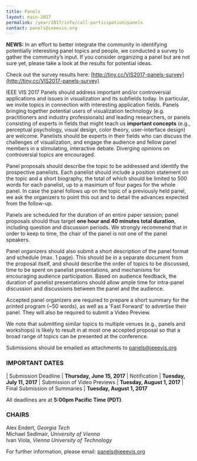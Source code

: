 ```yaml
---
title: Panels
layout: main-2017
permalink: /year/2017/info/call-participation/panels
contact: panels@ieeevis.org
---
```


**NEWS:** In an effort to better integrate the community in identifying potentially interesting panel topics and people, we conducted a survey to gather the community’s input. If you consider organizing a panel but are not sure yet, please take a look at the results for potential ideas.

Check out the survey results here:
[http://tiny.cc/VIS2017-panels-survey](http://tiny.cc/VIS2017-panels-survey) 

IEEE VIS 2017 Panels should address important and/or controversial applications and issues in visualization and its subfields  today. In particular, we invite topics in connection with interesting application fields. Panels bringing together potential users of visualization technology (e.g. practitioners and industry professionals) and leading researchers, or panels consisting of experts in fields that might teach us **important concepts** (e.g., perceptual psychology, visual design, color theory, user-interface design) are welcome. Panelists should be experts in their fields who can discuss the challenges of visualization, and engage the audience and fellow panel members in a stimulating, interactive debate. Diverging opinions on controversial topics are encouraged.

Panel proposals should describe the topic to be addressed and identify the prospective panelists. Each panelist should include a position statement on the topic and a short biography, the total of which should be limited to 500 words for each panelist, up to a maximum of four pages for the whole panel. In case the panel follows up on the topic of a previously held panel, we ask the organizers to point this out and to detail the advances expected from the follow-up. 

Panels are scheduled for the duration of an entire paper session; panel proposals should thus target **one hour and 40 minutes total duration**, including question and discussion periods. We strongly recommend that in order to keep to time, the chair of the panel is not one of the panel speakers.

Panel organizers should also submit a short description of the panel format and schedule (max. 1 page). This should be in a separate document from the proposal itself, and should describe the order of topics to be discussed, time to be spent on panelist presentations, and mechanisms for encouraging audience participation. Based on audience feedback, the duration of panelist presentations should allow ample time for intra-panel discussion and discussions between the panel and the audience.

Accepted panel organizers are required to prepare a short summary for the printed program (~50 words), as well as a 'Fast Forward' to advertise their panel. They will also be required to submit a Video Preview.

We note that submitting similar topics to multiple venues (e.g., panels and workshops) is likely to result in at most one accepted proposal so that a broad range of topics can be presented at the conference.

Submissions should be emailed as attachments to [panels@ieeevis.org](mailto:panels@ieeevis.org)

### IMPORTANT DATES

| Submission Deadline	| **Thursday, June 15, 2017**
| Notification	| **Tuesday, July 11, 2017**
| Submission of Video Previews	| **Tuesday, August 1, 2017**
| Final Submission of Summaries	| **Tuesday, August 1, 2017**

All deadlines are at **5:00pm Pacific Time (PDT)**.

### CHAIRS

Alex Endert, *Georgia Tech*  
Michael Sedlmair, *University of Vienna*  
Ivan Viola, *Vienna University of Technology*

For further information, please email: [panels@ieeevis.org](mailto:panels@ieeevis.org)
